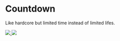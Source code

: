 # Countdown
Like hardcore but limited time instead of limited lifes.

<a href="https://www.curseforge.com/minecraft/mc-mods/countdown" target="_blank"><img src="http://cf.way2muchnoise.eu/all_352656_downloads.svg" />  </a><a href="https://discord.gg/Fk8G5cr" target="_blank"><img src="https://img.shields.io/discord/461794532422582282.svg" /></a>
